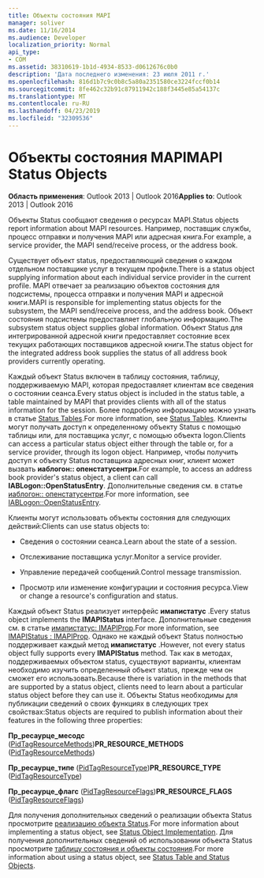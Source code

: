 ```yaml
---
title: Объекты состояния MAPI
manager: soliver
ms.date: 11/16/2014
ms.audience: Developer
localization_priority: Normal
api_type:
- COM
ms.assetid: 38310619-1b1d-4934-8533-d0612676c0b0
description: 'Дата последнего изменения: 23 июля 2011 г.'
ms.openlocfilehash: 816d1b7c9c0b8c5a80a2351580ce3224fccf0b14
ms.sourcegitcommit: 8fe462c32b91c87911942c188f3445e85a54137c
ms.translationtype: MT
ms.contentlocale: ru-RU
ms.lasthandoff: 04/23/2019
ms.locfileid: "32309536"
---
```

# <a name="mapi-status-objects"></a><span data-ttu-id="036c3-103">Объекты состояния MAPI</span><span class="sxs-lookup"><span data-stu-id="036c3-103">MAPI Status Objects</span></span>

  
  
<span data-ttu-id="036c3-104">**Область применения**: Outlook 2013 | Outlook 2016</span><span class="sxs-lookup"><span data-stu-id="036c3-104">**Applies to**: Outlook 2013 | Outlook 2016</span></span> 
  
<span data-ttu-id="036c3-105">Объекты Status сообщают сведения о ресурсах MAPI.</span><span class="sxs-lookup"><span data-stu-id="036c3-105">Status objects report information about MAPI resources.</span></span> <span data-ttu-id="036c3-106">Например, поставщик службы, процесс отправки и получения MAPI или адресная книга.</span><span class="sxs-lookup"><span data-stu-id="036c3-106">For example, a service provider, the MAPI send/receive process, or the address book.</span></span>
  
<span data-ttu-id="036c3-107">Существует объект status, предоставляющий сведения о каждом отдельном поставщике услуг в текущем профиле.</span><span class="sxs-lookup"><span data-stu-id="036c3-107">There is a status object supplying information about each individual service provider in the current profile.</span></span> <span data-ttu-id="036c3-108">MAPI отвечает за реализацию объектов состояния для подсистемы, процесса отправки и получения MAPI и адресной книги.</span><span class="sxs-lookup"><span data-stu-id="036c3-108">MAPI is responsible for implementing status objects for the subsystem, the MAPI send/receive process, and the address book.</span></span> <span data-ttu-id="036c3-109">Объект состояния подсистемы предоставляет глобальную информацию.</span><span class="sxs-lookup"><span data-stu-id="036c3-109">The subsystem status object supplies global information.</span></span> <span data-ttu-id="036c3-110">Объект Status для интегрированной адресной книги предоставляет состояние всех текущих работающих поставщиков адресной книги.</span><span class="sxs-lookup"><span data-stu-id="036c3-110">The status object for the integrated address book supplies the status of all address book providers currently operating.</span></span>
  
<span data-ttu-id="036c3-111">Каждый объект Status включен в таблицу состояния, таблицу, поддерживаемую MAPI, которая предоставляет клиентам все сведения о состоянии сеанса.</span><span class="sxs-lookup"><span data-stu-id="036c3-111">Every status object is included in the status table, a table maintained by MAPI that provides clients with all of the status information for the session.</span></span> <span data-ttu-id="036c3-112">Более подробную информацию можно узнать в статье [Status Tables](status-tables.md).</span><span class="sxs-lookup"><span data-stu-id="036c3-112">For more information, see [Status Tables](status-tables.md).</span></span> <span data-ttu-id="036c3-113">Клиенты могут получать доступ к определенному объекту Status с помощью таблицы или, для поставщика услуг, с помощью объекта logon.</span><span class="sxs-lookup"><span data-stu-id="036c3-113">Clients can access a particular status object either through the table or, for a service provider, through its logon object.</span></span> <span data-ttu-id="036c3-114">Например, чтобы получить доступ к объекту Status поставщика адресных книг, клиент может вызвать **иаблогон:: опенстатусентри**.</span><span class="sxs-lookup"><span data-stu-id="036c3-114">For example, to access an address book provider's status object, a client can call **IABLogon::OpenStatusEntry**.</span></span> <span data-ttu-id="036c3-115">Дополнительные сведения см. в статье [иаблогон:: опенстатусентри](iablogon-openstatusentry.md).</span><span class="sxs-lookup"><span data-stu-id="036c3-115">For more information, see [IABLogon::OpenStatusEntry](iablogon-openstatusentry.md).</span></span>
  
<span data-ttu-id="036c3-116">Клиенты могут использовать объекты состояния для следующих действий:</span><span class="sxs-lookup"><span data-stu-id="036c3-116">Clients can use status objects to:</span></span>
  
- <span data-ttu-id="036c3-117">Сведения о состоянии сеанса.</span><span class="sxs-lookup"><span data-stu-id="036c3-117">Learn about the state of a session.</span></span>
    
- <span data-ttu-id="036c3-118">Отслеживание поставщика услуг.</span><span class="sxs-lookup"><span data-stu-id="036c3-118">Monitor a service provider.</span></span>
    
- <span data-ttu-id="036c3-119">Управление передачей сообщений.</span><span class="sxs-lookup"><span data-stu-id="036c3-119">Control message transmission.</span></span>
    
- <span data-ttu-id="036c3-120">Просмотр или изменение конфигурации и состояния ресурса.</span><span class="sxs-lookup"><span data-stu-id="036c3-120">View or change a resource's configuration and status.</span></span>
    
<span data-ttu-id="036c3-121">Каждый объект Status реализует интерфейс **имапистатус** .</span><span class="sxs-lookup"><span data-stu-id="036c3-121">Every status object implements the **IMAPIStatus** interface.</span></span> <span data-ttu-id="036c3-122">Дополнительные сведения см. в статье [имапистатус: IMAPIProp](imapistatusimapiprop.md).</span><span class="sxs-lookup"><span data-stu-id="036c3-122">For more information, see [IMAPIStatus : IMAPIProp](imapistatusimapiprop.md).</span></span> <span data-ttu-id="036c3-123">Однако не каждый объект Status полностью поддерживает каждый метод **имапистатус** .</span><span class="sxs-lookup"><span data-stu-id="036c3-123">However, not every status object fully supports every **IMAPIStatus** method.</span></span> <span data-ttu-id="036c3-124">Так как в методах, поддерживаемых объектом status, существуют варианты, клиентам необходимо изучить определенный объект status, прежде чем он сможет его использовать.</span><span class="sxs-lookup"><span data-stu-id="036c3-124">Because there is variation in the methods that are supported by a status object, clients need to learn about a particular status object before they can use it.</span></span> <span data-ttu-id="036c3-125">Объекты Status необходимы для публикации сведений о своих функциях в следующих трех свойствах:</span><span class="sxs-lookup"><span data-stu-id="036c3-125">Status objects are required to publish information about their features in the following three properties:</span></span> 
  
 <span data-ttu-id="036c3-126">**Пр_ресаурце_месодс** ([PidTagResourceMethods](pidtagresourcemethods-canonical-property.md))</span><span class="sxs-lookup"><span data-stu-id="036c3-126">**PR_RESOURCE_METHODS** ([PidTagResourceMethods](pidtagresourcemethods-canonical-property.md))</span></span> 
  
 <span data-ttu-id="036c3-127">**Пр_ресаурце_типе** ([PidTagResourceType](pidtagresourcetype-canonical-property.md))</span><span class="sxs-lookup"><span data-stu-id="036c3-127">**PR_RESOURCE_TYPE** ([PidTagResourceType](pidtagresourcetype-canonical-property.md))</span></span> 
  
 <span data-ttu-id="036c3-128">**Пр_ресаурце_флагс** ([PidTagResourceFlags](pidtagresourceflags-canonical-property.md))</span><span class="sxs-lookup"><span data-stu-id="036c3-128">**PR_RESOURCE_FLAGS** ([PidTagResourceFlags](pidtagresourceflags-canonical-property.md))</span></span> 
  
<span data-ttu-id="036c3-129">Для получения дополнительных сведений о реализации объекта Status просмотрите [реализацию объекта Status](status-object-implementation.md).</span><span class="sxs-lookup"><span data-stu-id="036c3-129">For more information about implementing a status object, see [Status Object Implementation](status-object-implementation.md).</span></span> <span data-ttu-id="036c3-130">Для получения дополнительных сведений об использовании объекта Status просмотрите [таблицу состояния и объекты состояния](status-table-and-status-objects.md).</span><span class="sxs-lookup"><span data-stu-id="036c3-130">For more information about using a status object, see [Status Table and Status Objects](status-table-and-status-objects.md).</span></span>
  

